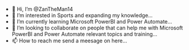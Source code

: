 - 👋 Hi, I’m @ZanTheMan14
- 👀 I’m interested in Sports and expanding my knowledge...
- 🌱 I’m currently learning Microsoft PowerBI and Power Automate...
- 💞️ I’m looking to collaborate on people that can help me with Microsoft PowerBI and Power Automate relevant topics and training...
- 📫 How to reach me send a meesage on here...

<!---
ZanTheMan14/ZanTheMan14 is a ✨ special ✨ repository because its `README.md` (this file) appears on your GitHub profile.
You can click the Preview link to take a look at your changes.
--->
